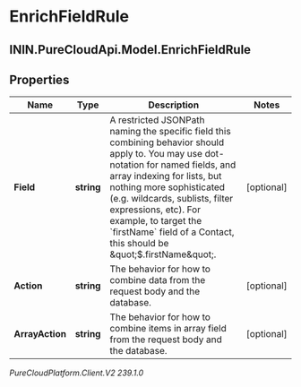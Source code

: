 # EnrichFieldRule

## ININ.PureCloudApi.Model.EnrichFieldRule

## Properties

|Name | Type | Description | Notes|
|------------ | ------------- | ------------- | -------------|
| **Field** | **string** | A restricted JSONPath naming the specific field this combining behavior should apply to. You may use dot-notation for named fields, and array indexing for lists, but nothing more sophisticated (e.g. wildcards, sublists, filter expressions, etc). For example, to target the &#x60;firstName&#x60; field of a Contact, this should be \&quot;$.firstName\&quot;. | [optional] |
| **Action** | **string** | The behavior for how to combine data from the request body and the database. | [optional] |
| **ArrayAction** | **string** | The behavior for how to combine items in array field from the request body and the database. | [optional] |



_PureCloudPlatform.Client.V2 239.1.0_
